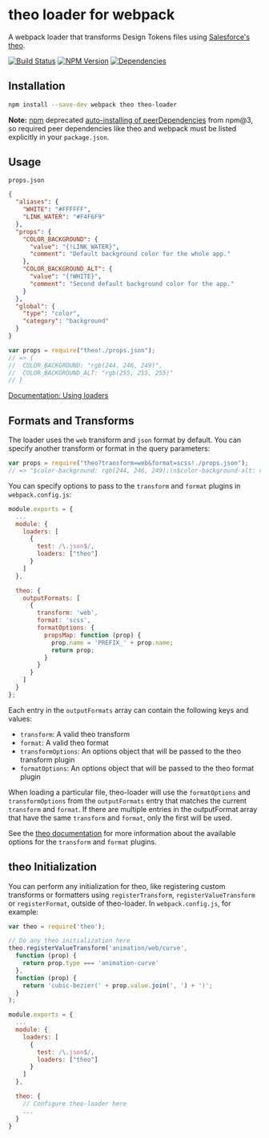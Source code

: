 # theo loader for webpack

A webpack loader that transforms Design Tokens files using [Salesforce's theo](https://github.com/salesforce-ux/theo).

[![Build Status](https://img.shields.io/travis/Autodesk/theo-loader/master.svg)](https://travis-ci.org/Autodesk/theo-loader)
[![NPM Version](https://img.shields.io/npm/v/theo-loader.svg)](https://www.npmjs.com/package/theo-loader)
[![Dependencies](https://david-dm.org/Autodesk/theo-loader.svg)](https://david-dm.org/Autodesk/theo-loader)

## Installation

```bash
npm install --save-dev webpack theo theo-loader
```

__Note:__ [npm](https://npmjs.com) deprecated
[auto-installing of peerDependencies](https://github.com/npm/npm/issues/6565) from npm@3, so required peer dependencies like theo and webpack must be listed explicitly in your `package.json`.

## Usage

`props.json`
```json
{
  "aliases": {
    "WHITE": "#FFFFFF",
    "LINK_WATER": "#F4F6F9"
  },
  "props": {
    "COLOR_BACKGROUND": {
      "value": "{!LINK_WATER}",
      "comment": "Default background color for the whole app."
    },
    "COLOR_BACKGROUND_ALT": {
      "value": "{!WHITE}",
      "comment": "Second default background color for the app."
    }
  },
  "global": {
    "type": "color",
    "category": "background"
  }
}
```

``` javascript
var props = require("theo!./props.json");
// => {
//  COLOR_BACKGROUND: "rgb(244, 246, 249)",
//  COLOR_BACKGROUND_ALT: "rgb(255, 255, 255)"
// }
```

[Documentation: Using loaders](http://webpack.github.io/docs/using-loaders.html)

## Formats and Transforms

The loader uses the `web` transform and `json` format by default. You can specify another transform or format in the query parameters:

```javascript
var props = require("theo?transform=web&format=scss!./props.json");
// => "$color-background: rgb(244, 246, 249);\n$color-background-alt: rgb(255, 255, 255);"
```

You can specify options to pass to the `transform` and `format` plugins in `webpack.config.js`:

```javascript
module.exports = {
  ...
  module: {
    loaders: [
      {
        test: /\.json$/,
        loaders: ["theo"]
      }
    ]
  },

  theo: {
    outputFormats: [
      {
        transform: 'web',
        format: 'scss',
        formatOptions: {
          propsMap: function (prop) {
            prop.name = 'PREFIX_' + prop.name;
            return prop;
          }
        }
      }
    ]
  }
};
```

Each entry in the `outputFormats` array can contain the following keys and values:

- `transform`: A valid theo transform
- `format`: A valid theo format
- `transformOptions`: An options object that will be passed to the theo transform plugin
- `formatOptions`: An options object that will be passed to the theo format plugin

When loading a particular file, theo-loader will use the `formatOptions` and `transformOptions` from the `outputFormats` entry that matches the current `transform` and `format`. If there are multiple entries in the outputFormat array that have the same `transform` and `format`, only the first will be used.

See the [theo documentation](https://github.com/salesforce-ux/theo) for more information about the available options for the `transform` and `format` plugins.

## theo Initialization

You can perform any initialization for theo, like registering custom transforms or formatters using `registerTransform`, `registerValueTransform` or `registerFormat`, outside of theo-loader. In `webpack.config.js`, for example:

```javascript
var theo = require('theo');

// Do any theo initialization here
theo.registerValueTransform('animation/web/curve',
  function (prop) {
    return prop.type === 'animation-curve'
  },
  function (prop) {
    return 'cubic-bezier(' + prop.value.join(', ') + ')';
  }
);

module.exports = {
  ...
  module: {
    loaders: [
      {
        test: /\.json$/,
        loaders: ["theo"]
      }
    ]
  },

  theo: {
    // Configure theo-loader here
    ...
  }
}
```
